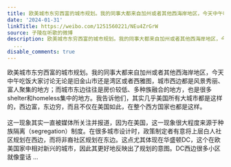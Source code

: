 ```yaml
---
title: 欧美城市东穷西富的城市规划。我的同事大都来自加州或者其他西海岸地区，今天中午吃饭大家讨论无论是旧金山市还是湾区或者西雅图，城市西边都是风景秀丽、富人聚...
date: '2024-01-31'
linkTitle: https://weibo.com/1251560221/NEu4ZrGrW
source: 子陵在听歌的微博
description: 欧美城市东穷西富的城市规划。我的同事大都来自加州或者其他西海岸地区，今天中午吃饭大家讨论无论是旧金山市还是湾区或者西雅图，城市西边都是风景秀丽、富人聚集的地方；而城市东边往往是房价较低、多种族融合的地方，也是很多shelter和homeless集中的地方。我告诉他们，其实几乎美国所有大城市都是这样的，西边富，东边穷，而且不仅在美国如此，在整个西方国家也都是这样。<br><br>这一现象其实一直被媒体所关注并报道，因为在美国，这一现象很大程度来源于种族隔离（segregation）制度。在很多城市设计时，政策制定者有意将上层白人社区规划在西边，而将非裔社区规划在东边。这点尤其体现在华盛顿DC，这个在欧美国家中相对新兴的城市，因此其更好地反映出了规划的意图。DC西边很多小区就像童话
  ...
disable_comments: true
---
```

欧美城市东穷西富的城市规划。我的同事大都来自加州或者其他西海岸地区，今天中午吃饭大家讨论无论是旧金山市还是湾区或者西雅图，城市西边都是风景秀丽、富人聚集的地方；而城市东边往往是房价较低、多种族融合的地方，也是很多shelter和homeless集中的地方。我告诉他们，其实几乎美国所有大城市都是这样的，西边富，东边穷，而且不仅在美国如此，在整个西方国家也都是这样。<br><br>这一现象其实一直被媒体所关注并报道，因为在美国，这一现象很大程度来源于种族隔离（segregation）制度。在很多城市设计时，政策制定者有意将上层白人社区规划在西边，而将非裔社区规划在东边。这点尤其体现在华盛顿DC，这个在欧美国家中相对新兴的城市，因此其更好地反映出了规划的意图。DC西边很多小区就像童话 ...